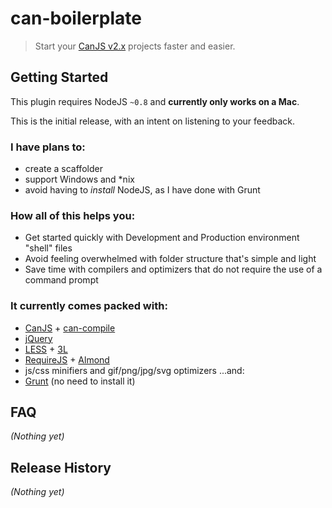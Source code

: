 # can-boilerplate

> Start your [CanJS v2.x](https://github.com/bitovi/canjs/) projects faster and easier.

## Getting Started

This plugin requires NodeJS `~0.8` and __currently only works on a Mac__.

This is the initial release, with an intent on listening to your feedback.

### I have plans to:
* create a scaffolder
* support Windows and \*nix
* avoid having to _install_ NodeJS, as I have done with Grunt

### How all of this helps you:
* Get started quickly with Development and Production environment "shell" files
* Avoid feeling overwhelmed with folder structure that's simple and light
* Save time with compilers and optimizers that do not require the use of a command prompt

### It currently comes packed with:
* [CanJS](http://canjs.com/) + [can-compile](https://github.com/daffl/can-compile)
* [jQuery](http://jquery.com/)
* [LESS](http://lesscss.org/) + [3L](http://mateuszkocz.github.io/3l/)
* [RequireJS](http://requirejs.org/) + [Almond](https://github.com/jrburke/almond)
* js/css minifiers and gif/png/jpg/svg optimizers
...and:
* [Grunt](http://gruntjs.com/) (no need to install it)


## FAQ
_(Nothing yet)_

## Release History
_(Nothing yet)_